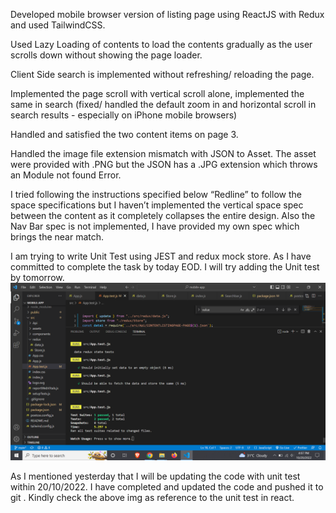 Developed mobile browser version of listing page using ReactJS with Redux and used TailwindCSS.

Used Lazy Loading of contents to load the contents gradually as the user scrolls down without showing the page loader.

Client Side search is implemented without refreshing/ reloading the page.

Implemented the page scroll with vertical scroll alone, implemented the same in search (fixed/ handled the default zoom in and horizontal scroll in search results - especially on iPhone mobile browsers)

Handled and satisfied the two content items on page 3.

Handled the image file extension mismatch with JSON to Asset. The asset were provided with .PNG but the JSON has a .JPG extension which throws an Module not found Error.

I tried following the instructions specified below “Redline” to follow the space specifications but I haven’t implemented the vertical space spec between the content as it completely collapses the entire design. Also the Nav Bar spec is not implemented, I have provided my own spec which brings the near match.

I am trying to write Unit Test using JEST and redux mock store. As I have committed to complete the task by today EOD. I will try adding the Unit test by tomorrow.
![alt text](Unit_test_in_react.png "Unit Test")

As I mentioned yesterday that I will be updating the code with unit test within 20/10/2022. I have completed and updated the code and pushed it to git . Kindly check the above img as reference to the unit test in react.
